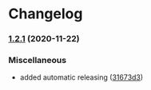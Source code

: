 # Changelog

### [1.2.1](https://www.github.com/lindell/aoc-loader/compare/v1.2.0...v1.2.1) (2020-11-22)


### Miscellaneous

* added automatic releasing ([31673d3](https://www.github.com/lindell/aoc-loader/commit/31673d370bbef662bb277c38ff32e22bce2d170a))
